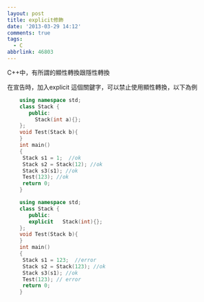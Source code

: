```yaml
---
layout: post
title: explicit修飾
date: '2013-03-29 14:12'
comments: true
tags:
  - C
abbrlink: 46803
---
```


C++中，有所謂的顯性轉換跟隱性轉換

在宣告時，加入explicit 這個關鍵字，可以禁止使用顯性轉換，以下為例
``` c++
	using namespace std;
	class Stack {
	   public:
	     Stack(int a){};
	};
	void Test(Stack b){
	}
	int main()
	{
	 Stack s1 = 1;  //ok
	 Stack s2 = Stack(12); //ok
	 Stack s3(s1); //ok
	 Test(123); //ok
	 return 0;
	}
```
<!--more-->


``` c++
	using namespace std;
	class Stack {
	   public:
	   explicit   Stack(int){};
	};
	void Test(Stack b){
	}
	int main()
	{
	 Stack s1 = 123;  //error
	 Stack s2 = Stack(123); //ok
	 Stack s3(s1); //ok
	 Test(123); // error
	 return 0;
	}
```
